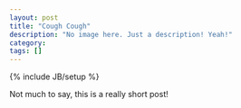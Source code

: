 ```yaml
---
layout: post
title: "Cough Cough"
description: "No image here. Just a description! Yeah!"
category: 
tags: []
---
```

{% include JB/setup %}

Not much to say, this is a really short post!
